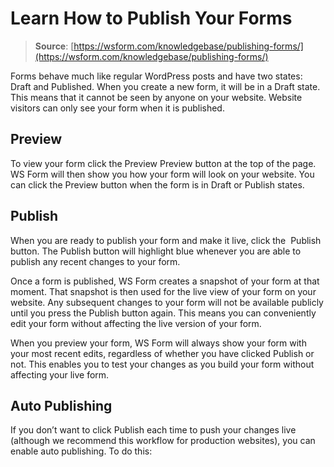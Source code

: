 # Learn How to Publish Your Forms

> **Source**: [https://wsform.com/knowledgebase/publishing-forms/](https://wsform.com/knowledgebase/publishing-forms/)


Forms behave much like regular WordPress posts and have two states: Draft and Published. When you create a new form, it will be in a Draft state. This means that it cannot be seen by anyone on your website. Website visitors can only see your form when it is published.

## Preview

To view your form click the Preview Preview button at the top of the page. WS Form will then show you how your form will look on your website. You can click the Preview button when the form is in Draft or Publish states.

## Publish

When you are ready to publish your form and make it live, click the  Publish button. The Publish button will highlight blue whenever you are able to publish any recent changes to your form.

Once a form is published, WS Form creates a snapshot of your form at that moment. That snapshot is then used for the live view of your form on your website. Any subsequent changes to your form will not be available publicly until you press the Publish button again. This means you can conveniently edit your form without affecting the live version of your form.

When you preview your form, WS Form will always show your form with your most recent edits, regardless of whether you have clicked Publish or not. This enables you to test your changes as you build your form without affecting your live form.

## Auto Publishing

If you don’t want to click Publish each time to push your changes live (although we recommend this workflow for production websites), you can enable auto publishing. To do this:
